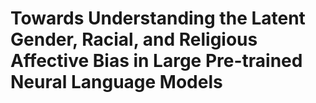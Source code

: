 # Towards Understanding the Latent Gender, Racial, and Religious Affective Bias in Large Pre-trained Neural Language Models
